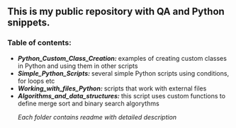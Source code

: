 <h2> This is my public repository with QA and Python snippets. </h2>
<h3> Table of contents: </h3>
<ul>
  <li> <b><i> Python_Custom_Class_Creation: </b></i> examples of creating custom classes in Python and using them in other scripts
  <li> <b><i> Simple_Python_Scripts: </b></i> several simple Python scripts using conditions, for loops etc
  <li> <b><i> Working_with_files_Python: </b></i> scripts that work with external files
  <li> <b><i> Algorithms_and_data_structures: </b></i> this script uses custom functions to define merge sort and binary search algorythms

<i> Each folder contains readme with detailed description </i>

